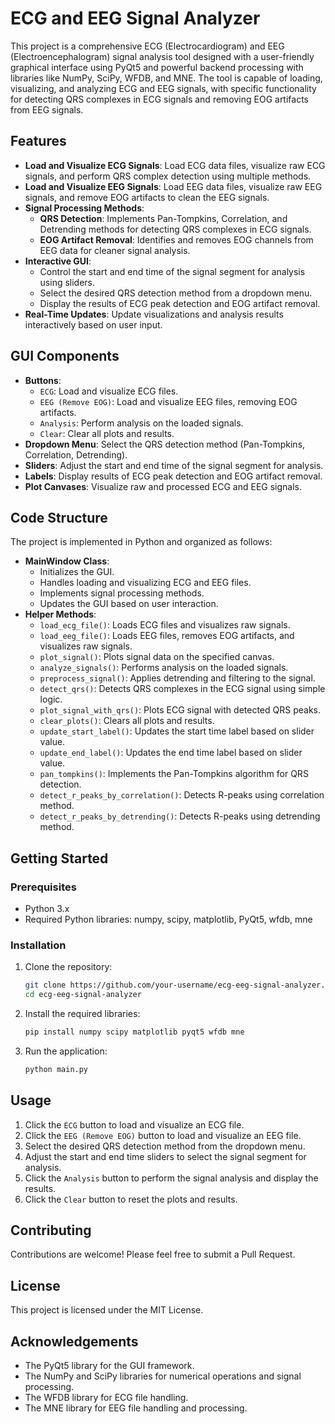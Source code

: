 # ECG and EEG Signal Analyzer

This project is a comprehensive ECG (Electrocardiogram) and EEG (Electroencephalogram) signal analysis tool designed with a user-friendly graphical interface using PyQt5 and powerful backend processing with libraries like NumPy, SciPy, WFDB, and MNE. The tool is capable of loading, visualizing, and analyzing ECG and EEG signals, with specific functionality for detecting QRS complexes in ECG signals and removing EOG artifacts from EEG signals.

## Features

- **Load and Visualize ECG Signals**: Load ECG data files, visualize raw ECG signals, and perform QRS complex detection using multiple methods.
- **Load and Visualize EEG Signals**: Load EEG data files, visualize raw EEG signals, and remove EOG artifacts to clean the EEG signals.
- **Signal Processing Methods**:
  - **QRS Detection**: Implements Pan-Tompkins, Correlation, and Detrending methods for detecting QRS complexes in ECG signals.
  - **EOG Artifact Removal**: Identifies and removes EOG channels from EEG data for cleaner signal analysis.
- **Interactive GUI**: 
  - Control the start and end time of the signal segment for analysis using sliders.
  - Select the desired QRS detection method from a dropdown menu.
  - Display the results of ECG peak detection and EOG artifact removal.
- **Real-Time Updates**: Update visualizations and analysis results interactively based on user input.

## GUI Components

- **Buttons**:
  - `ECG`: Load and visualize ECG files.
  - `EEG (Remove EOG)`: Load and visualize EEG files, removing EOG artifacts.
  - `Analysis`: Perform analysis on the loaded signals.
  - `Clear`: Clear all plots and results.
- **Dropdown Menu**: Select the QRS detection method (Pan-Tompkins, Correlation, Detrending).
- **Sliders**: Adjust the start and end time of the signal segment for analysis.
- **Labels**: Display results of ECG peak detection and EOG artifact removal.
- **Plot Canvases**: Visualize raw and processed ECG and EEG signals.

## Code Structure

The project is implemented in Python and organized as follows:

- **MainWindow Class**: 
  - Initializes the GUI.
  - Handles loading and visualizing ECG and EEG files.
  - Implements signal processing methods.
  - Updates the GUI based on user interaction.
- **Helper Methods**:
  - `load_ecg_file()`: Loads ECG files and visualizes raw signals.
  - `load_eeg_file()`: Loads EEG files, removes EOG artifacts, and visualizes raw signals.
  - `plot_signal()`: Plots signal data on the specified canvas.
  - `analyze_signals()`: Performs analysis on the loaded signals.
  - `preprocess_signal()`: Applies detrending and filtering to the signal.
  - `detect_qrs()`: Detects QRS complexes in the ECG signal using simple logic.
  - `plot_signal_with_qrs()`: Plots ECG signal with detected QRS peaks.
  - `clear_plots()`: Clears all plots and results.
  - `update_start_label()`: Updates the start time label based on slider value.
  - `update_end_label()`: Updates the end time label based on slider value.
  - `pan_tompkins()`: Implements the Pan-Tompkins algorithm for QRS detection.
  - `detect_r_peaks_by_correlation()`: Detects R-peaks using correlation method.
  - `detect_r_peaks_by_detrending()`: Detects R-peaks using detrending method.

## Getting Started

### Prerequisites

- Python 3.x
- Required Python libraries: numpy, scipy, matplotlib, PyQt5, wfdb, mne

### Installation

1. Clone the repository:
   ```bash
   git clone https://github.com/your-username/ecg-eeg-signal-analyzer.git
   cd ecg-eeg-signal-analyzer
   ```

2. Install the required libraries:
   ```bash
   pip install numpy scipy matplotlib pyqt5 wfdb mne
   ```

3. Run the application:
   ```bash
   python main.py
   ```

## Usage

1. Click the `ECG` button to load and visualize an ECG file.
2. Click the `EEG (Remove EOG)` button to load and visualize an EEG file.
3. Select the desired QRS detection method from the dropdown menu.
4. Adjust the start and end time sliders to select the signal segment for analysis.
5. Click the `Analysis` button to perform the signal analysis and display the results.
6. Click the `Clear` button to reset the plots and results.

## Contributing

Contributions are welcome! Please feel free to submit a Pull Request.

## License

This project is licensed under the MIT License.

## Acknowledgements

- The PyQt5 library for the GUI framework.
- The NumPy and SciPy libraries for numerical operations and signal processing.
- The WFDB library for ECG file handling.
- The MNE library for EEG file handling and processing.
